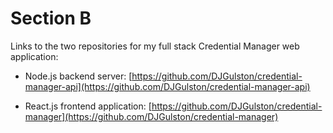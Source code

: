 # Section B

Links to the two repositories for my full stack Credential Manager web application:

- Node.js backend server: [https://github.com/DJGulston/credential-manager-api](https://github.com/DJGulston/credential-manager-api)

- React.js frontend application: [https://github.com/DJGulston/credential-manager](https://github.com/DJGulston/credential-manager)
